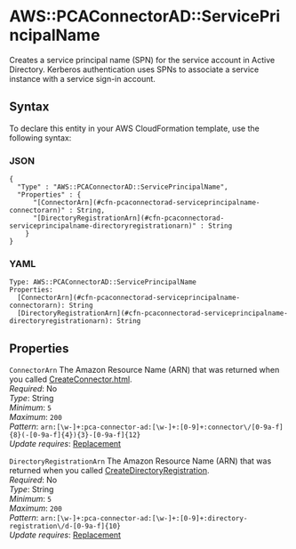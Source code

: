 # AWS::PCAConnectorAD::ServicePrincipalName<a name="aws-resource-pcaconnectorad-serviceprincipalname"></a>

Creates a service principal name \(SPN\) for the service account in Active Directory\. Kerberos authentication uses SPNs to associate a service instance with a service sign\-in account\.

## Syntax<a name="aws-resource-pcaconnectorad-serviceprincipalname-syntax"></a>

To declare this entity in your AWS CloudFormation template, use the following syntax:

### JSON<a name="aws-resource-pcaconnectorad-serviceprincipalname-syntax.json"></a>

```
{
  "Type" : "AWS::PCAConnectorAD::ServicePrincipalName",
  "Properties" : {
      "[ConnectorArn](#cfn-pcaconnectorad-serviceprincipalname-connectorarn)" : String,
      "[DirectoryRegistrationArn](#cfn-pcaconnectorad-serviceprincipalname-directoryregistrationarn)" : String
    }
}
```

### YAML<a name="aws-resource-pcaconnectorad-serviceprincipalname-syntax.yaml"></a>

```
Type: AWS::PCAConnectorAD::ServicePrincipalName
Properties: 
  [ConnectorArn](#cfn-pcaconnectorad-serviceprincipalname-connectorarn): String
  [DirectoryRegistrationArn](#cfn-pcaconnectorad-serviceprincipalname-directoryregistrationarn): String
```

## Properties<a name="aws-resource-pcaconnectorad-serviceprincipalname-properties"></a>

`ConnectorArn`  <a name="cfn-pcaconnectorad-serviceprincipalname-connectorarn"></a>
The Amazon Resource Name \(ARN\) that was returned when you called [CreateConnector\.html](https://docs.aws.amazon.com/pca-connector-ad/latest/APIReference/API_CreateConnector.html)\.  
*Required*: No  
*Type*: String  
*Minimum*: `5`  
*Maximum*: `200`  
*Pattern*: `arn:[\w-]+:pca-connector-ad:[\w-]+:[0-9]+:connector\/[0-9a-f]{8}(-[0-9a-f]{4}){3}-[0-9a-f]{12}`  
*Update requires*: [Replacement](https://docs.aws.amazon.com/AWSCloudFormation/latest/UserGuide/using-cfn-updating-stacks-update-behaviors.html#update-replacement)

`DirectoryRegistrationArn`  <a name="cfn-pcaconnectorad-serviceprincipalname-directoryregistrationarn"></a>
The Amazon Resource Name \(ARN\) that was returned when you called [CreateDirectoryRegistration](https://docs.aws.amazon.com/pca-connector-ad/latest/APIReference/API_CreateDirectoryRegistration.html)\.  
*Required*: No  
*Type*: String  
*Minimum*: `5`  
*Maximum*: `200`  
*Pattern*: `arn:[\w-]+:pca-connector-ad:[\w-]+:[0-9]+:directory-registration\/d-[0-9a-f]{10}`  
*Update requires*: [Replacement](https://docs.aws.amazon.com/AWSCloudFormation/latest/UserGuide/using-cfn-updating-stacks-update-behaviors.html#update-replacement)